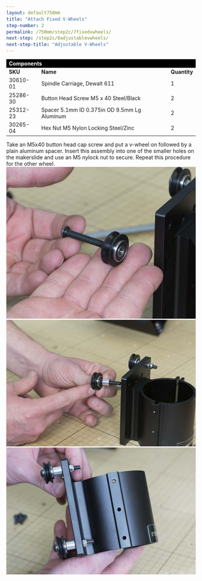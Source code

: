 ```yaml
---
layout: default750mm
title: "Attach Fixed V-Wheels"
step-number: 2
permalink: /750mm/step2c/7fixedvwheels/
next-step: /step2c/8adjustablevwheels/
next-step-title: "Adjustable V-Wheels"
---
```


<table>
<tr><td style="color:#fff;background: #000;" colspan="3"><b>Components</b></td></tr>
	<tr>
		<td><b>SKU</b></td>
		<td><b>Name</b></td>
		<td><b>Quantity</b></td>
	</tr>
<tr>
<td>30610-01</td>
<td>Spindle Carriage, Dewalt 611</td>
<td>1</td>
</tr>
<tr>
<td>25286-30</td>
<td>Button Head Screw M5 x 40 Steel/Black</td>
<td>2</td>
</tr>
<tr>
<td>25312-23</td>
<td>Spacer 5.1mm ID 0.375in OD 9.5mm Lg Aluminum</td>
<td>2</td>
</tr>
<tr>
<td>30265-04</td>
<td>Hex Nut M5 Nylon Locking Steel/Zinc</td>
<td>2</td>
</tr>
</table>
Take an M5x40 button head cap screw and put a v-wheel on followed by a plain aluminum spacer. Insert this assembly into one of the smaller holes on the makerslide and use an M5 nylock nut to secure. Repeat this procedure for the other wheel.
<img src="../../step2/photo/jpfs_DSC2747.jpg">
<img src="../../step2/photo/jpfs_DSC2748.jpg">
<img src="../../step2/photo/jpfs_DSC2749.jpg">
